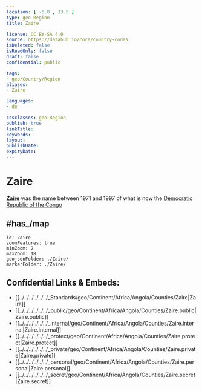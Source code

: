 ```yaml
---
location: [ -6.8 , 13.5 ] 
type: geo-Region
title: Zaire

license: CC BY-SA 4.0
source: https://datahub.io/core/country-codes
isDeleted: false
isReadOnly: false
draft: false
confidential: public

tags:
- geo/Country/Region
aliases:
- Zaire

Languages:
- de

cssclasses: geo-Region
publish: true
linkTitle: 
keywords: 
layout: 
publishDate: 
expiryDate: 
---
```


# Zaire

**[Zaire](https://en.wikipedia.org/wiki/Zaire)** was the name between 1971 and 1997 of what is now the [Democratic Republic of the Congo](https://en.wikipedia.org/wiki/Democratic_Republic_of_the_Congo "Democratic Republic of the Congo") 

## #has_/map  


```leaflet
id: Zaire
zoomFeatures: true 
minZoom: 2 
maxZoom: 18
geojsonFolder: ./Zaire/
markerFolder: ./Zaire/
```


## Confidential Links & Embeds: 
- [[../../../../../../_Standards/geo/Continent/Africa/Angola/Counties/Zaire|Zaire]] 
- [[../../../../../../_public/geo/Continent/Africa/Angola/Counties/Zaire.public|Zaire.public]] 
- [[../../../../../../_internal/geo/Continent/Africa/Angola/Counties/Zaire.internal|Zaire.internal]] 
- [[../../../../../../_protect/geo/Continent/Africa/Angola/Counties/Zaire.protect|Zaire.protect]] 
- [[../../../../../../_private/geo/Continent/Africa/Angola/Counties/Zaire.private|Zaire.private]] 
- [[../../../../../../_personal/geo/Continent/Africa/Angola/Counties/Zaire.personal|Zaire.personal]] 
- [[../../../../../../_secret/geo/Continent/Africa/Angola/Counties/Zaire.secret|Zaire.secret]] 

